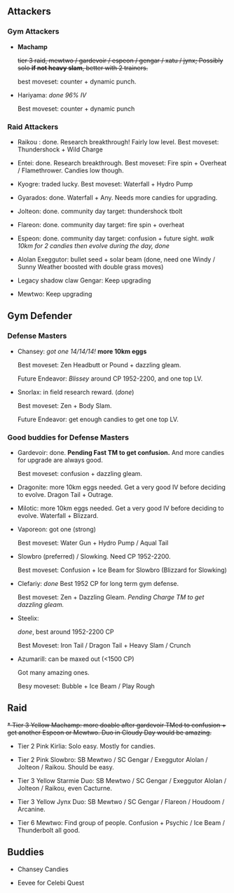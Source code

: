 ## Attackers

### Gym Attackers

* **Machamp**

  ~~tier 3 raid,  mewtwo / gardevoir / espeon / gengar / xatu / jynx; Possibly solo **if not heavy slam**, better with 2 trainers.~~
  
  best moveset: counter + dynamic punch.

* Hariyama: *done 96% IV*

  Best moveset: counter + dynamic punch

### Raid Attackers

* Raikou : done. Research breakthrough! Fairly low level. Best moveset: Thundershock + Wild Charge

* Entei: done. Research breakthrough. Best moveset: Fire spin + Overheat / Flamethrower. Candies low though.

* Kyogre: traded lucky. Best moveset: Waterfall + Hydro Pump

* Gyarados: done. Waterfall + Any. Needs more candies for upgrading.

* Jolteon: done. community day target: thundershock tbolt
 
* Flareon: done. community day target: fire spin + overheat 

* Espeon: done. community day target: confusion + future sight. *walk 10km for 2 candies then evolve during the day, done*

* Alolan Exeggutor: bullet seed + solar beam (done, need one Windy / Sunny Weather boosted with double grass moves)

* Legacy shadow claw Gengar: Keep upgrading

* Mewtwo: Keep upgrading


## Gym Defender

### Defense Masters

* Chansey: *got one 14/14/14!* **more 10km eggs**
  
  Best moveset: Zen Headbutt or Pound + dazzling gleam.
  
  Future Endeavor: *Blissey* around CP 1952-2200, and one top LV.

* Snorlax: in field research reward. (*done*)

  Best moveset: Zen + Body Slam.
  
  Future Endeavor: get enough candies to get one top LV.

### Good buddies for Defense Masters

* Gardevoir: done. **Pending Fast TM to get confusion.** And more candies for upgrade are always good.

  Best moveset: confusion + dazzling gleam.
  
* Dragonite: more 10km eggs needed. Get a very good IV before deciding to evolve. Dragon Tail + Outrage.
  
* Milotic: more 10km eggs needed. Get a very good IV before deciding to evolve. Waterfall + Blizzard.

* Vaporeon: got one (strong)
  
  Best moveset: Water Gun + Hydro Pump / Aqual Tail
  
* Slowbro (preferred) / Slowking. Need CP 1952-2200.

  Best moveset: Confusion + Ice Beam for Slowbro (Blizzard for Slowking)
  
* Clefariy: *done* Best 1952 CP for long term gym defense.

  Best moveset: Zen + Dazzling Gleam. *Pending Charge TM to get dazzling gleam.*

* Steelix:

  *done*, best around 1952-2200 CP
  
  Best Moveset: Iron Tail / Dragon Tail + Heavy Slam / Crunch

* Azumarill: can be maxed out (<1500 CP)

  Got many amazing ones. 
  
  Besy moveset: Bubble + Ice Beam / Play Rough

  
## Raid

~~* Tier 3 Yellow Machamp: more doable after gardevoir TMed to confusion + get another Espeon or Mewtwo. Duo in Cloudy Day would be amazing.~~

* Tier 2 Pink Kirlia: Solo easy. Mostly for candies.

* Tier 2 Pink Slowbro: SB Mewtwo / SC Gengar / Exeggutor Alolan / Jolteon / Raikou. Should be easy.

* Tier 3 Yellow Starmie Duo: SB Mewtwo / SC Gengar / Exeggutor Alolan / Jolteon / Raikou, even Cacturne.

* Tier 3 Yellow Jynx Duo: SB Mewtwo / SC Gengar / Flareon / Houdoom / Arcanine.

* Tier 6 Mewtwo: Find group of people. Confusion + Psychic / Ice Beam / Thunderbolt all good.

## Buddies

* Chansey Candies

* Eevee for Celebi Quest
